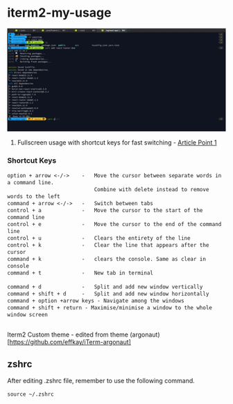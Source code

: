 # iterm2-my-usage

![Home](/images/iterm2-intro.png)

1. Fullscreen usage with shortcut keys for fast switching - [Article Point 1](https://medium.com/@jessesrsmith/five-tips-for-iterm-91db83cf4d4e)

### Shortcut Keys

```
option + arrow <-/->    -   Move the cursor between separate words in a command line.
                            Combine with delete instead to remove words to the left
command + arrow <-/->   -   Switch between tabs
control + a             -   Move the cursor to the start of the command line
control + e             -   Move the cursor to the end of the command line
control + u             -   Clears the entirety of the line
control + k             -   Clear the line that appears after the cursor
command + k             -   clears the console. Same as clear in console
command + t             -   New tab in terminal

command + d             -   Split and add new window vertically
command + shift + d     -   Split and add new window horizontally
command + option +arrow keys - Navigate among the windows
command + shift + return - Maximise/minimise a window to the whole window screen


```

Iterm2 Custom theme - edited from theme (argonaut)[https://github.com/effkay/iTerm-argonaut]

## zshrc

After editing .zshrc file, remember to use the following command.

```
source ~/.zshrc
```
